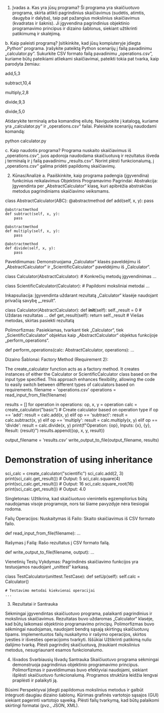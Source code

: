 1. Įvadas
a. Kas yra jūsų programa?
Ši programa yra skaičiuotuvo programa, skirta atlikti pagrindinius skaičiavimus (sudėtis, atimtis, daugyba ir dalyba), taip pat pažangius mokslinius skaičiavimus (kvadratas ir šaknis).
Ji įgyvendina pagrindinius objektinio programavimo principus ir dizaino šablonus, siekiant užtikrinti patikimumą ir skalėjimą.

b. Kaip paleisti programą?
Įsitikinkite, kad jūsų kompiuteryje įdiegta „Python“ programa.
Įrašykite pateiktą Python scenarijų į failą pavadinimu „calculator.py“.
Sukurkite CSV formato failą pavadinimu „operations.csv“, kuriame būtų pateikiami atliekami skaičiavimai, pateikti tokia pat tvarka, kaip parodyta žemiau:

add,5,3

subtract,10,4

multiply,2,8

divide,9,3

divide,5,0

Atidarykite terminalą arba komandinę eilutę.
Naviguokite į katalogą, kuriame yra „calculator.py“ ir „operations.csv“ failai.
Paleiskite scenarijų naudodami komandą:

python calculator.py

c. Kaip naudotis programa?
Programa nuskaito skaičiavimus iš „operations.csv“, juos apdoroja naudodama skaičiuotuvą ir rezultatus išveda į terminalą ir į failą pavadinimu „results.csv“. Norint plėsti funkcionalumą, į „operations.csv“ galima pridėti papildomų skaičiavimų.

2. Kūnas/Analizė
a. Paaiškinkite, kaip programa padengia (įgyvendina) funkcinius reikalavimus
Objektinis Programavimo Pagrindai:
Abstrakcija: Įgyvendinta per „AbstractCalculator“ klasę, kuri apibrėžia abstrakčias metodus pagrindiniams skaičiavimo veiksmams.

class AbstractCalculator(ABC):
    @abstractmethod
    def add(self, x, y):
        pass

    @abstractmethod
    def subtract(self, x, y):
        pass

    @abstractmethod
    def multiply(self, x, y):
        pass

    @abstractmethod
    def divide(self, x, y):
        pass
Paveldimumas: Demonstruojama „Calculator“ klasės paveldėjimu iš „AbstractCalculator“ ir „ScientificCalculator“ paveldėjimu iš „Calculator“.

class Calculator(AbstractCalculator):
    # Konkrečių metodų įgyvendinimas
    ...

class ScientificCalculator(Calculator):
    # Papildomi moksliniai metodai
    ...
    
Inkapsuliacija: Įgyvendinta uždarant rezultatą „Calculator“ klasėje naudojant privačią savybę „_result“.

class Calculator(AbstractCalculator):
    def __init__(self):
        self._result = 0  # Uždaras rezultatas
    ...
    def get_result(self):
        return self._result  # Viešas metodas, skirtas pasiekti rezultatą

        
Polimorfizmas: Pasiekiamas, tvarkant tiek „Calculator“, tiek „ScientificCalculator“ objektus kaip „AbstractCalculator“ objektus funkcijoje „perform_operations“.

def perform_operations(calc: AbstractCalculator, operations):
    ...


Dizaino Šablonai:
Factory Method (Requirement 2):

The create_calculator function acts as a factory method.
It creates instances of either the Calculator or ScientificCalculator class based on the input type specified.
This approach enhances flexibility, allowing the code to easily switch between different types of calculators based on requirements.
filename = 'operations.csv'
operations = read_input_from_file(filename)

results = []
for operation in operations:
    op, x, y = operation
    calc = create_calculator("basic")  # Create calculator based on operation type
    if op == 'add':
        result = calc.add(x, y)
    elif op == 'subtract':
        result = calc.subtract(x, y)
    elif op == 'multiply':
        result = calc.multiply(x, y)
    elif op == 'divide':
        result = calc.divide(x, y)
    print(f"Operation: {op}, Inputs: {x}, {y}, Result: {result}")
    results.append((op, x, y, result))

output_filename = 'results.csv'
write_output_to_file(output_filename, results)

# Demonstration of using inheritance
sci_calc = create_calculator("scientific")
sci_calc.add(2, 3)
print(sci_calc.get_result())  # Output: 5
sci_calc.square(4)
print(sci_calc.get_result())  # Output: 16
sci_calc.square_root(16)
print(sci_calc.get_result())  # Output: 4.0


Singletonas: Užtikrina, kad skaičiuotuvo vienintelis egzempliorius būtų naudojamas visoje programoje, nors tai šiame pavyzdyje nėra tiesiogiai rodoma.


Failų Operacijos:
Nuskaitymas iš Failo: Skaito skaičiavimus iš CSV formato failo.

def read_input_from_file(filename):
    ...
    
Rašymas į Failą: Rašo rezultatus į CSV formato failą.


def write_output_to_file(filename, output):
    ...
    
Vienetinių Testų Vykdymas:
Pagrindinės skaičiavimo funkcijos yra testuojamos naudojant „unittest“ karkasą.

class TestCalculator(unittest.TestCase):
    def setUp(self):
        self.calc = Calculator()

    # Testavimo metodai kiekvienai operacijai
    ...
3. Rezultatai ir Santrauka

Sėkmingai įgyvendintas skaičiuotuvo programa, palaikanti pagrindinius ir mokslinius skaičiavimus.
Rezultatas buvo uždaromas „Calculator“ klasėje, kad būtų laikomasi objektinio programavimo principų.
Polimorfizmas buvo sėkmingai naudojamas, naudojant bendrą sąsają skirtingų skaičiuotuvų tipams.
Implementuotos failų nuskaitymo ir rašymo operacijos, skirtos įvesties ir išvesties operacijoms tvarkyti.
Iššūkiai
Užtikrinti patikimą nuliu dalijimo tvarką.
Plėsti pagrindinį skaičiuotuvą, įtraukiant mokslinius metodus, nesugriaunant esamos funkcionalumo.

4. Išvados
Svarbiausių Išvadų Santrauka
Skaičiuotuvo programa sėkmingai demonstruoja pagrindinius objektinio programavimo principus.
Polimorfizmas ir paveldimumas buvo efektyviai naudojami, siekiant išplėsti skaičiuotuvo funkcionalumą.
Programos struktūra leidžia lengvai praplėsti ir palaikyti ją.

Būsimi Perspektyvai
Įdiegti papildomus mokslinius metodus ir galbūt integruoti daugiau dizaino šablonų.
Kūrimas grafinės vartotojo sąsajos (GUI) siekiant pagerinti vartotojo sąveiką.
Plėsti failų tvarkymą, kad būtų palaikomi skirtingi formatai (pvz., JSON, XML).

